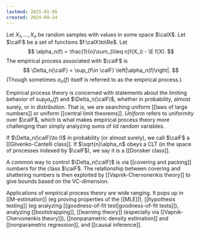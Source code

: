 ```yaml
---
lastmod: 2025-01-05
created: 2024-09-24
---
```


Let $X_1,\dots,X_n$ be random samples with values in some space $\calX$. Let $\calF$ be a set of functions $f:\calX\to\Re$. Let 
$$
\alpha_n(f) = \frac{1}{n}\sum_{i\leq n}f(X_i) - \E f(X).
$$
The empirical process associated with $\calF$ is 
$$
\Delta_n(\calF) = \sup_{f\in \calF} \left|\alpha_n(f)\right|.
$$
(Though sometimes $\alpha_n(f)$ itself is referred to as the empirical process.)

Empirical process theory is concerned with statements about the limiting behavior of $\sup_f \alpha_n(f)$ and $\Delta_n(\calF)$, whether in probability, almost surely, or in distribution. That is, we are searching uniform [[laws of large numbers]] or uniform [[central limit theorems]]. _Uniform_ refers to uniformity over $\calF$, which is what makes empirical process theory more challenging than simply analyzing sums of iid random variables. 

If $\Delta_n(\calF)\to 0$ in probability (or almost surely), we call $\calF$ a [[Glivenko-Cantelli class]]. If $\sqrt{n}\alpha_n$ obeys a CLT (in the space of processes indexed by $\calF$), we say it is a [[Donsker class]]. 

A common way to control $\Delta_n(\calF)$ is via [[covering and packing]] numbers for the class $\calF$. The relationship between covering and shattering numbers is then exploited by [[Vapnik-Chervonenkis theory]] to give bounds based on the VC-dimension. 

Applications of empirical process theory are wide ranging. It pops up in [[M-estimation]] (eg proving properties of the [[MLE]]), [[hypothesis testing]] (eg analyzing [[goodness-of-fit test|goodness-of-fit tests]]), analyzing [[bootstrapping]], [[learning theory]] (especially via [[Vapnik-Chervonenkis theory]]), [[nonparametric density estimation]] and [[nonparametric regression]], and [[causal inference]]. 

